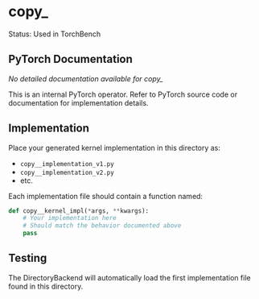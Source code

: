 # copy_

Status: Used in TorchBench

## PyTorch Documentation

*No detailed documentation available for copy_*

This is an internal PyTorch operator. Refer to PyTorch source code or documentation for implementation details.

## Implementation

Place your generated kernel implementation in this directory as:
- `copy__implementation_v1.py`
- `copy__implementation_v2.py`
- etc.

Each implementation file should contain a function named:
```python
def copy__kernel_impl(*args, **kwargs):
    # Your implementation here
    # Should match the behavior documented above
    pass
```

## Testing

The DirectoryBackend will automatically load the first implementation file found in this directory.
